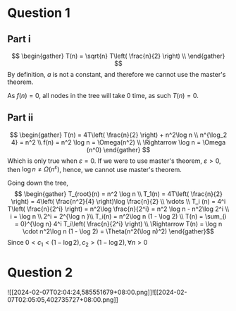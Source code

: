 # Question 1
## Part i
$$
\begin{gather}
T(n) = \sqrt{n} T\left( \frac{n}{2} \right) \\
\end{gather}
$$
By definition, $a$ is not a constant, and therefore we cannot use the master's theorem.

As $f(n) = 0$, all nodes in the tree will take 0 time, as such $T(n) = 0$.
## Part ii
$$
\begin{gather}
T(n) = 4T\left( \frac{n}{2} \right) + n^2\log n \\
n^{\log_2 4} = n^2 \\
f(n) = n^2 \log n = \Omega(n^2) \\
\Rightarrow \log n = \Omega (n^0)
\end{gather}
$$
Which is only true when $\varepsilon = 0$. If we were to use master's theorem, $\varepsilon > 0$, then $\log n \neq \Omega(n^\varepsilon)$, hence, we cannot use master's theorem.

Going down the tree,
$$
\begin{gather}
T_{root}(n) = n^2 \log n \\
T_1(n) = 4T\left( \frac{n}{2} \right) = 4\left( \frac{n^2}{4} \right)\log \frac{n}{2} \\
\vdots \\
T_i (n) = 4^i T\left( \frac{n}{2^i} \right) = n^2\log \frac{n}{2^i} = n^2 \log n - n^2\log 2^i \\
i = \log n \\
2^i = 2^{\log n }\\
T_i(n) = n^2\log n (1 - \log 2)  \\
T(n) = \sum_{i = 0}^{\log n} 4^i T_i\left( \frac{n}{2^i} \right) \\
\Rightarrow T(n) = \log n \cdot n^2\log n (1 - \log 2) = \Theta(n^2(\log n)^2)
\end{gather}$$
Since $0 < c_1 < (1 - \log 2), c_2 > (1 - \log 2), \forall n > 0$ 



# Question 2

![[2024-02-07T02:04:24,585551679+08:00.png]]![[2024-02-07T02:05:05,402735727+08:00.png]]
